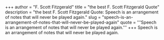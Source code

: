 +++
author = "F. Scott Fitzgerald"
title = "the best F. Scott Fitzgerald Quote"
description = "the best F. Scott Fitzgerald Quote: Speech is an arrangement of notes that will never be played again."
slug = "speech-is-an-arrangement-of-notes-that-will-never-be-played-again"
quote = '''Speech is an arrangement of notes that will never be played again.'''
+++
Speech is an arrangement of notes that will never be played again.
